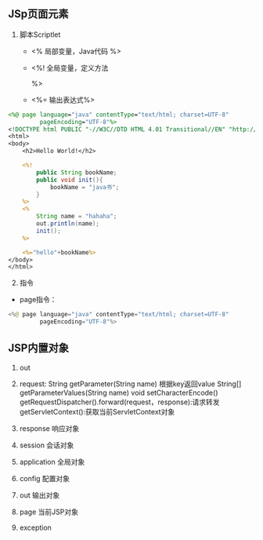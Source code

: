 ## JSp页面元素

1. 脚本Scriptlet
    - <%
           局部变量，Java代码
       %>
    - <%!
            全局变量，定义方法
    
       %>
    - <%= 输出表达式%>
```jsp
<%@ page language="java" contentType="text/html; charset=UTF-8"
         pageEncoding="UTF-8"%>
<!DOCTYPE html PUBLIC "-//W3C//DTD HTML 4.01 Transitional//EN" "http://www.w3.org/TR/html4/loose.dtd">
<html>
<body>
    <h2>Hello World!</h2>

    <%!
        public String bookName;
        public void init(){
            bookName = "java书";
        }
    %>
    <%
        String name = "hahaha";
        out.println(name);
        init();
    %>

    <%="hello"+bookName%>
</body>
</html>
```

2. 指令
- page指令：
```java
<%@ page language="java" contentType="text/html; charset=UTF-8"
         pageEncoding="UTF-8"%>
```

## JSP内置对象
1. out
2. request: String getParameter(String name)  根据key返回value
            String[] getParameterValues(String name)
            void setCharacterEncode()
            getRequestDispatcher().forward(request，response):请求转发
            getServletContext():获取当前ServletContext对象
3. response 响应对象
4. session 会话对象
5. application 全局对象


6. config  配置对象
7. out 输出对象
8. page 当前JSP对象
9. exception 
